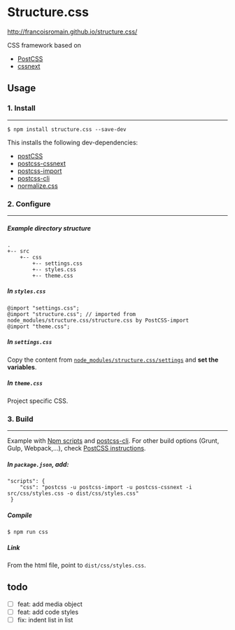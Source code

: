 # Structure.css

http://francoisromain.github.io/structure.css/

CSS framework based on 

- [PostCSS](http://postcss.org/)
- [cssnext](http://cssnext.io)

## Usage

### 1. Install

* * *

    $ npm install structure.css --save-dev

This installs the following dev-dependencies:

- [postCSS](https://www.npmjs.com/package/postcss)
- [postcss-cssnext](https://www.npmjs.com/package/postcss-cssnext)
- [postcss-import](https://www.npmjs.com/package/postcss-import)
- [postcss-cli](https://www.npmjs.com/package/postcss-cli)
- [normalize.css](https://www.npmjs.com/package/normalize-css)

### 2. Configure

* * *

##### Example directory structure

    .
    +-- src
        +-- css
            +-- settings.css
            +-- styles.css
            +-- theme.css


##### In `styles.css`

    @import "settings.css";
    @import "structure.css"; // imported from node_modules/structure.css/structure.css by PostCSS-import
    @import "theme.css";

##### In `settings.css`

Copy the content from [`node_modules/structure.css/settings`](https://raw.githubusercontent.com/francoisromain/structure.css/master/settings.css) and __set the variables__.

##### In `theme.css`

Project specific CSS. 


### 3. Build

* * *

Example with [Npm scripts](https://docs.npmjs.com/misc/scripts) and [postcss-cli](https://www.npmjs.com/package/postcss-cli). For other build options (Grunt, Gulp, Webpack,…), check [PostCSS instructions](https://github.com/postcss/postcss#gulp).

##### In `package.json`, add:

    "scripts": {
        "css": "postcss -u postcss-import -u postcss-cssnext -i src/css/styles.css -o dist/css/styles.css"
     }

##### Compile

    $ npm run css

##### Link 

From the html file, point to `dist/css/styles.css`.

## todo

- [ ] feat: add media object
- [ ] feat: add code styles
- [ ] fix: indent list in list